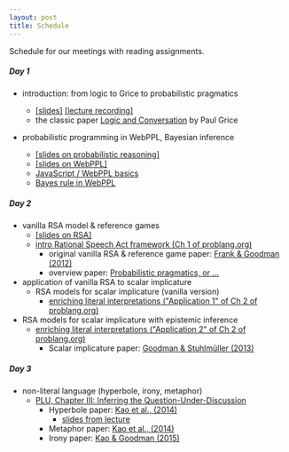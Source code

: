 ```yaml
---
layout: post
title: Schedule
---
```


Schedule for our meetings with reading assignments.

##### Day 1

- introduction: from logic to Grice to probabilistic pragmatics 
    - [[slides]](https://michael-franke.github.io/CompPrag-2020/slides/01-CompPrag-2020-intro.pdf) [[lecture recording]](https://vimeo.com/397204871)
    - the classic paper [Logic and Conversation](http://lefft.xyz/psycholingAU16/readings/grice1975-logic-and-conversation.pdf) by Paul Grice

- probabilistic programming in WebPPL, Bayesian inference
  - [[slides on probabilistic reasoning]](https://michael-franke.github.io/CompPrag-2020/slides/02-CompPrag-2020-probability.pdf)
  - [[slides on WebPPL]](https://michael-franke.github.io/CompPrag-2020/slides/03-CompPrag-2020-WebPPL.pdf)
  - [JavaScript / WebPPL basics](http://www.problang.org/chapters/app-06-intro-to-webppl.html)
  - [Bayes rule in WebPPL](http://www.problang.org/chapters/app-01-probability.html)

##### Day 2

- vanilla RSA model & reference games
  - [[slides on RSA]](https://michael-franke.github.io/CompPrag-2020/slides/04-CompPrag-2020-RSA.pdf)
  - [intro Rational Speech Act framework (Ch 1 of problang.org)](http://www.problang.org/chapters/01-introduction.html)
    - original vanilla RSA & reference game paper: [Frank & Goodman (2012)](http://science.sciencemag.org/content/336/6084/998)
    - overview paper: [Probabilistic pragmatics, or ...](https://www.degruyter.com/view/j/zfsw.2016.35.issue-1/zfs-2016-0002/zfs-2016-0002.xml)
- application of vanilla RSA to scalar implicature
  - RSA models for scalar implicature (vanilla version)
    - [enriching literal interpretations ("Application 1" of Ch 2 of problang.org)](http://www.problang.org/chapters/02-pragmatics.html)
- RSA models for scalar implicature with epistemic inference 
  - [enriching literal interpretations ("Application 2" of Ch 2 of problang.org)](http://www.problang.org/chapters/02-pragmatics.html)
    - Scalar implicature paper: [Goodman & Stuhlmüller (2013)](https://web.stanford.edu/~ngoodman/papers/GS-TopiCS-2013.pdf)

##### Day 3

- non-literal language (hyperbole, irony, metaphor)
  - [PLU, Chapter III: Inferring the Question-Under-Discussion](http://problang.org/chapters/03-nonliteral.html)
    - Hyperbole paper:
    [Kao et al., (2014)](http://cocolab.stanford.edu/papers/KaoEtAl2014-PNAS.pdf)
	  - [slides from lecture](https://michael-franke.github.io/CompPrag-2018/docs/Kao_hyperbole.pdf)
    - Metaphor paper: [Kao et al., (2014)](http://cocolab.stanford.edu/papers/KaoEtAl2014-Cogsci.pdf)
    - Irony paper: [Kao & Goodman (2015)](http://cocolab.stanford.edu/papers/KaoEtAl2015-Cogsci.pdf)
 

